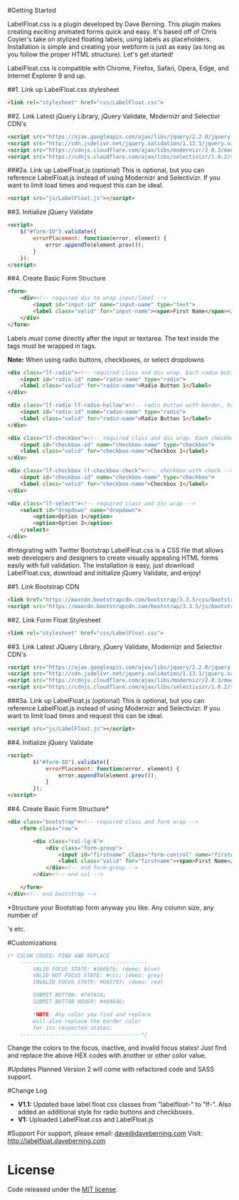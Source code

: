 #Getting Started

LabelFloat.css is a plugin developed by Dave Berning. This plugin makes creating exciting animated forms quick and easy. It's based off of Chris Coyier's take on stylized floating labels; using labels as placeholders. Installation is simple and creating your webform is just as easy (as long as you follow the proper HTML structure). Let's get started!

LabelFloat.css is compatible with Chrome, Firefox, Safari, Opera, Edge, and Internet Explorer 9 and up.

##1. Link up LabelFloat.css stylesheet
```html
<link rel="stylesheet" href="css/LabelFloat.css">
```

##2. Link Latest jQuery Library, jQuery Validate, Modernizr and Selectivr CDN's
```html
<script src="https://ajax.googleapis.com/ajax/libs/jquery/2.2.0/jquery.min.js"></script>
<script src="http://cdn.jsdelivr.net/jquery.validation/1.13.1/jquery.validate.min.js"></script><!-- jQuery Validate CDN -->
<script src="https://cdnjs.cloudflare.com/ajax/libs/modernizr/2.8.3/modernizr.js"></script><!-- Modernizr CDN -->
<script src="https://cdnjs.cloudflare.com/ajax/libs/selectivizr/1.0.2/selectivizr-min.js"></script><!-- Selectivir CDN -->
```

###2a. Link up LabelFloat.js (optional)
This is optional, but you can reference LabelFloat.js instead of using Modernizr and Selectivizr. If you want to limit load times and request this can be ideal.
```html
<script src="js/LabelFloat.js"></script>
```

##3. Initialize jQuery Validate
```html
<script>
	$("#form-ID").validate({
		errorPlacement: function(error, element) {
			error.appendTo(element.prev());
		}
	});
</script>
```

##4. Create Basic Form Structure
```html
<form>
	<div><!-- required div to wrap input/label -->
		<input id="input-id" name="input-name" type="text">
		<label class="valid" for="input-name"><span>First Name</span></label><!-- Required class="valid" and span tag -->
	</div>
</form>
```
Labels *must* come directly after the input or textarea. The text inside the <label> tags must be wrapped in <span> tags.

**Note:** When using radio buttons, checkboxes, or select dropdowns
```html
<div class="lf-radio"><!-- required class and div wrap. Each radio button in its own div. -->
	<input id="radio-id" name="radio-name" type="radio">
	<label class="valid" for="radio-name">Radio Button 1</label>
</div>

<div class="lf-radio lf-radio-hollow"><!-- radio button with border, hollow center -->
	<input id="radio-id" name="radio-name" type="radio">
	<label class="valid" for="radio-name">Radio Button 1</label>
</div>

<div class="lf-checkbox"><!-- required class and div wrap. Each checkbox in its own div. -->
	<input id="checkbox-id" name="checkbox-name" type="checkbox">
	<label class="valid" for="checkbox-name">Checkbox 1</label>
</div>

<div class="lf-checkbox lf-checkbox-check"><!-- checkbox with check -->
	<input id="checkbox-id" name="checkbox-name" type="checkbox">
	<label class="valid" for="checkbox-name">Checkbox 1</label>
</div>

<div class="lf-select"><!-- required class and div wrap -->
	<select id="dropdown" name="dropdown">
		<option>Option 1</option>
		<option>Option 2</option>
	</select>
</div>
```

#Integrating with Twitter Bootstrap
LabelFloat.css is a CSS file that allows web developers and designers to create visually appealing HTML forms easily with full validation. The installation is easy, just download LabelFloat.css, download and initialize jQuery Validate, and enjoy!

##1. Link Bootstrap CDN
```html
<link href="https://maxcdn.bootstrapcdn.com/bootstrap/3.3.5/css/bootstrap.min.css" rel="stylesheet" type="text/css">
<script src="https://maxcdn.bootstrapcdn.com/bootstrap/3.3.5/js/bootstrap.min.js"></script>
```

##2. Link Form Float Stylesheet
```html
<link rel="stylesheet" href="css/LabelFloat.css">
```
##3. Link Latest JQuery Library, jQuery Validate, Modernizr and Selectivr CDN's
```html
<script src="https://ajax.googleapis.com/ajax/libs/jquery/2.2.0/jquery.min.js"></script>
<script src="http://cdn.jsdelivr.net/jquery.validation/1.13.1/jquery.validate.min.js"></script><!-- jQuery Validate CDN -->
<script src="https://cdnjs.cloudflare.com/ajax/libs/modernizr/2.8.3/modernizr.js"></script><!-- Modernizr CDN -->
<script src="https://cdnjs.cloudflare.com/ajax/libs/selectivizr/1.0.2/selectivizr-min.js"></script><!-- Selectivir CDN -->
```

###3a. Link up LabelFloat.js (optional)
This is optional, but you can reference LabelFloat.js instead of using Modernizr and Selectivizr. If you want to limit load times and request this can be ideal.
```html
<script src="js/LabelFloat.js"></script>
```
##4. Initialize jQuery Validate
```html
<script>
		$("#form-ID").validate({
			errorPlacement: function(error, element) {
		        error.appendTo(element.prev());
		    }
		});
</script>
```
##4. Create Basic Form Structure*
```html
<div class="bootstrap"><!-- required class and form wrap -->
	<form class="row">

		<div class="col-lg-6">
			<div class="form-group">
				<input id="firstname" class="form-control" name="firstname" type="text">
				<label class="valid" for="firstname"><span>First Name</span></label>
			</div><!-- end form-group -->
		</div><!-- end col -->

	</form>
</div><!-- end bootstrap -->
```
*Structure your Bootstrap form anyway you like. Any column size, any number of <div>'s etc.

#Customizations
```css
/* COLOR CODES: FIND AND REPLACE
	----------------------------------------
	    VALID FOCUS STATE: #366b7b; (demo: blue)
	    VALID NOT FOCUS STATE: #ccc; (demo: grey)
	    INVALID FOCUS STATE: #DA5757; (demo: red)

	    SUBMIT BUTTON: #747474;
	    SUBMIT BUTTOB HOVER: #464646;

	    *NOTE: Any color you find and replace
	    will also replace the border color
	    for its respected states;
	--------------------------------------*/
```
Change the colors to the focus, inactive, and invalid focus states! Just find and replace the above HEX codes with another or other color value.

#Updates Planned
Version 2 will come with refactored code and SASS support.

#Change Log
* **V1.1:** Updated base label float css classes from "labelfloat-" to "lf-". Also added an additional style for radio buttons and checkboxes.
* **V1:** Uploaded LabelFloat.css and LabelFloat.js

#Support
For support, please email: dave@daveberning.com
Visit: http://labelfloat.daveberning.com

# License 
Code released under the [MIT license](https://github.com/daveberning/LabelFloat.css/blob/master/LICENSE.md).
